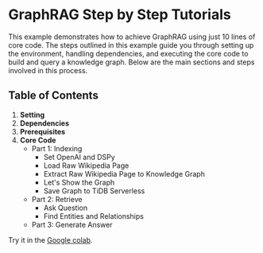 # GraphRAG Step by Step Tutorials

This example demonstrates how to achieve GraphRAG using just 10 lines of core code. The steps outlined in this example guide you through setting up the environment, handling dependencies, and executing the core code to build and query a knowledge graph. Below are the main sections and steps involved in this process.

## Table of Contents

1. **Setting**
2. **Dependencies**
3. **Prerequisites**
4. **Core Code**
   - Part 1: Indexing
     - Set OpenAI and DSPy
     - Load Raw Wikipedia Page
     - Extract Raw Wikipedia Page to Knowledge Graph
     - Let's Show the Graph
     - Save Graph to TiDB Serverless
   - Part 2: Retrieve
     - Ask Question
     - Find Entities and Relationships
   - Part 3: Generate Answer


Try it in the [Google colab](https://colab.research.google.com/github/pingcap/tidb-vector-python/blob/main/examples/graphrag-step-by-step-tutorials/example.ipynb).
